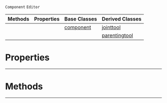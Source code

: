  `Component` `Editor`



|Methods|Properties|Base Classes|Derived Classes|
|---|---|---|---|
| | |[component](https://plasmaengine.github.io/PlasmaDocs/Plasma1/C++/code_reference/class_reference/component.md)|[jointtool](https://plasmaengine.github.io/PlasmaDocs/Plasma1/C++/code_reference/class_reference/jointtool.md)|
| | | |[parentingtool](https://plasmaengine.github.io/PlasmaDocs/Plasma1/C++/code_reference/class_reference/parentingtool.md)|


 #  Properties


---  
 #  Methods


---  
 

 